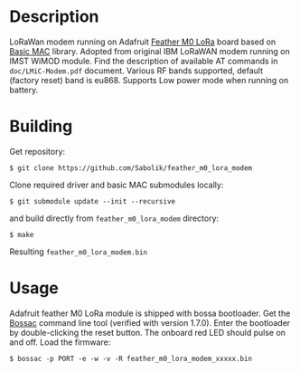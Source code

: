# Description
LoRaWan modem running on Adafruit [Feather M0 LoRa](https://www.adafruit.com/product/3178) board based on [Basic MAC](https://github.com/lorabasics/basicmac) library. Adopted from original IBM LoRaWAN modem running on IMST WiMOD module. Find the description of available AT commands in `doc/LMiC-Modem.pdf` document. Various RF bands supported, default (factory reset) band is eu868. Supports Low power mode when running on battery.
# Building
Get repository:
```
$ git clone https://github.com/Sabolik/feather_m0_lora_modem
```
Clone required driver and basic MAC submodules locally:
```
$ git submodule update --init --recursive
```
and build directly from `feather_m0_lora_modem` directory:
```
$ make
```
Resulting `feather_m0_lora_modem.bin`
# Usage
Adafruit feather M0 LoRa module is shipped with bossa bootloader. Get the [Bossac](https://github.com/shumatech/BOSSA/releases/tag/1.7.0) command line tool (verified with version 1.7.0). Enter the bootloader by double-clicking the reset button. The onboard red LED should pulse on and off. Load the firmware:
```
$ bossac -p PORT -e -w -v -R feather_m0_lora_modem_xxxxx.bin
```
